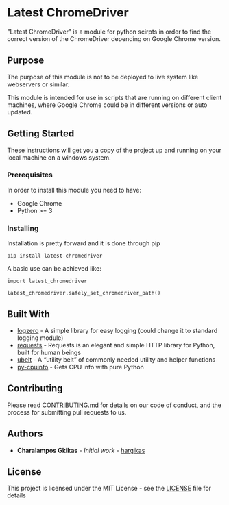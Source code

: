 # Latest ChromeDriver

"Latest ChromeDriver" is a module for python scirpts in order to find the correct version of the ChromeDriver depending on Google Chrome version.

## Purpose

The purpose of this module is not to be deployed to live system like webservers or similar.

This module is intended for use in scripts that are running on different client machines, where Google Chrome could be in different versions or auto updated.

## Getting Started

These instructions will get you a copy of the project up and running on your local machine on a windows system.

### Prerequisites

In order to install this module you need to have:

* Google Chrome
* Python >= 3

### Installing

Installation is pretty forward and it is done through pip

```
pip install latest-chromedriver
```

A basic use can be achieved like:

```
import latest_chromedriver

latest_chromedriver.safely_set_chromedriver_path()
```


## Built With

* [logzero](https://logzero.readthedocs.io/en/latest/) - A simple library for easy logging (could change it to standard logging module)
* [requests](https://requests.readthedocs.io/en/latest/) - Requests is an elegant and simple HTTP library for Python, built for human beings
* [ubelt](https://ubelt.readthedocs.io/en/latest/ubelt.html) - A “utility belt” of commonly needed utility and helper functions
* [py-cpuinfo](https://github.com/workhorsy/py-cpuinfo) - Gets CPU info with pure Python

## Contributing

Please read [CONTRIBUTING.md](https://github.com/hargikas/latest-chromedriver/blob/main/CONTRIBUTING.md) for details on our code of conduct, and the process for submitting pull requests to us.

## Authors

* **Charalampos Gkikas** - *Initial work* - [hargikas](https://github.com/hargikas)

## License

This project is licensed under the MIT License - see the [LICENSE](https://github.com/hargikas/latest-chromedriver/blob/main/LICENSE) file for details

